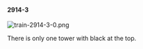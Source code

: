#### 2914-3
![train-2914-3-0.png](https://github.com/lil-lab/nlvr/raw/master/nlvr/train/images/41/train-2914-3-0.png "train-2914-3-0.png")

There is only one tower with black at the top.